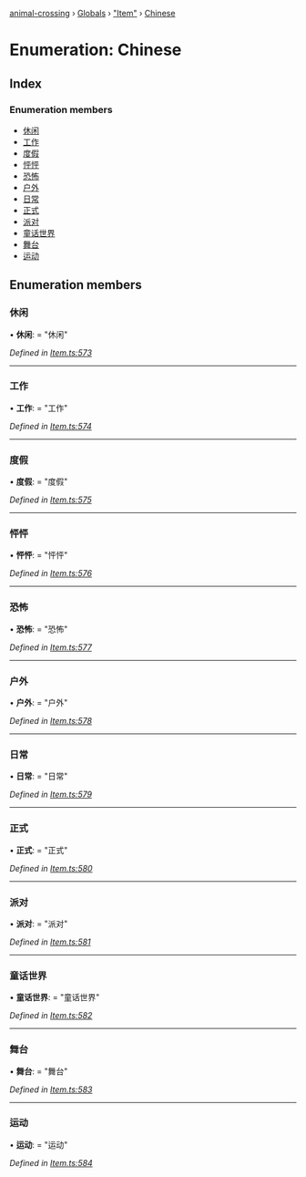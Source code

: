 [animal-crossing](../README.md) › [Globals](../globals.md) › ["Item"](../modules/_item_.md) › [Chinese](_item_.chinese.md)

# Enumeration: Chinese

## Index

### Enumeration members

* [休闲](_item_.chinese.md#休闲)
* [工作](_item_.chinese.md#工作)
* [度假](_item_.chinese.md#度假)
* [怦怦](_item_.chinese.md#怦怦)
* [恐怖](_item_.chinese.md#恐怖)
* [户外](_item_.chinese.md#户外)
* [日常](_item_.chinese.md#日常)
* [正式](_item_.chinese.md#正式)
* [派对](_item_.chinese.md#派对)
* [童话世界](_item_.chinese.md#童话世界)
* [舞台](_item_.chinese.md#舞台)
* [运动](_item_.chinese.md#运动)

## Enumeration members

###  休闲

• **休闲**: = "休闲"

*Defined in [Item.ts:573](https://github.com/Norviah/animal-crossing/blob/4ad5c16/module/types/Item.ts#L573)*

___

###  工作

• **工作**: = "工作"

*Defined in [Item.ts:574](https://github.com/Norviah/animal-crossing/blob/4ad5c16/module/types/Item.ts#L574)*

___

###  度假

• **度假**: = "度假"

*Defined in [Item.ts:575](https://github.com/Norviah/animal-crossing/blob/4ad5c16/module/types/Item.ts#L575)*

___

###  怦怦

• **怦怦**: = "怦怦"

*Defined in [Item.ts:576](https://github.com/Norviah/animal-crossing/blob/4ad5c16/module/types/Item.ts#L576)*

___

###  恐怖

• **恐怖**: = "恐怖"

*Defined in [Item.ts:577](https://github.com/Norviah/animal-crossing/blob/4ad5c16/module/types/Item.ts#L577)*

___

###  户外

• **户外**: = "户外"

*Defined in [Item.ts:578](https://github.com/Norviah/animal-crossing/blob/4ad5c16/module/types/Item.ts#L578)*

___

###  日常

• **日常**: = "日常"

*Defined in [Item.ts:579](https://github.com/Norviah/animal-crossing/blob/4ad5c16/module/types/Item.ts#L579)*

___

###  正式

• **正式**: = "正式"

*Defined in [Item.ts:580](https://github.com/Norviah/animal-crossing/blob/4ad5c16/module/types/Item.ts#L580)*

___

###  派对

• **派对**: = "派对"

*Defined in [Item.ts:581](https://github.com/Norviah/animal-crossing/blob/4ad5c16/module/types/Item.ts#L581)*

___

###  童话世界

• **童话世界**: = "童话世界"

*Defined in [Item.ts:582](https://github.com/Norviah/animal-crossing/blob/4ad5c16/module/types/Item.ts#L582)*

___

###  舞台

• **舞台**: = "舞台"

*Defined in [Item.ts:583](https://github.com/Norviah/animal-crossing/blob/4ad5c16/module/types/Item.ts#L583)*

___

###  运动

• **运动**: = "运动"

*Defined in [Item.ts:584](https://github.com/Norviah/animal-crossing/blob/4ad5c16/module/types/Item.ts#L584)*
